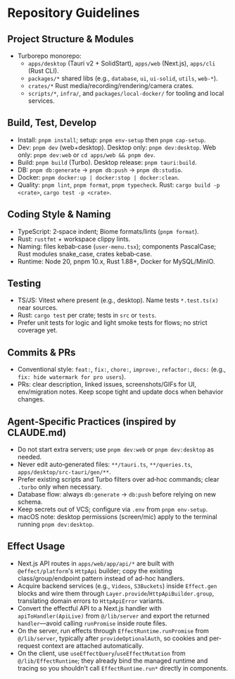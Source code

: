 # Repository Guidelines

## Project Structure & Modules
- Turborepo monorepo:
  - `apps/desktop` (Tauri v2 + SolidStart), `apps/web` (Next.js), `apps/cli` (Rust CLI).
  - `packages/*` shared libs (e.g., `database`, `ui`, `ui-solid`, `utils`, `web-*`).
  - `crates/*` Rust media/recording/rendering/camera crates.
  - `scripts/*`, `infra/`, and `packages/local-docker/` for tooling and local services.

## Build, Test, Develop
- Install: `pnpm install`; setup: `pnpm env-setup` then `pnpm cap-setup`.
- Dev: `pnpm dev` (web+desktop). Desktop only: `pnpm dev:desktop`. Web only: `pnpm dev:web` or `cd apps/web && pnpm dev`.
- Build: `pnpm build` (Turbo). Desktop release: `pnpm tauri:build`.
- DB: `pnpm db:generate` → `pnpm db:push` → `pnpm db:studio`.
- Docker: `pnpm docker:up | docker:stop | docker:clean`.
- Quality: `pnpm lint`, `pnpm format`, `pnpm typecheck`. Rust: `cargo build -p <crate>`, `cargo test -p <crate>`.

## Coding Style & Naming
- TypeScript: 2‑space indent; Biome formats/lints (`pnpm format`).
- Rust: `rustfmt` + workspace clippy lints.
- Naming: files kebab‑case (`user-menu.tsx`); components PascalCase; Rust modules snake_case, crates kebab‑case.
- Runtime: Node 20, pnpm 10.x, Rust 1.88+, Docker for MySQL/MinIO.

## Testing
- TS/JS: Vitest where present (e.g., desktop). Name tests `*.test.ts(x)` near sources.
- Rust: `cargo test` per crate; tests in `src` or `tests`.
- Prefer unit tests for logic and light smoke tests for flows; no strict coverage yet.

## Commits & PRs
- Conventional style: `feat:`, `fix:`, `chore:`, `improve:`, `refactor:`, `docs:` (e.g., `fix: hide watermark for pro users`).
- PRs: clear description, linked issues, screenshots/GIFs for UI, env/migration notes. Keep scope tight and update docs when behavior changes.

## Agent‑Specific Practices (inspired by CLAUDE.md)
- Do not start extra servers; use `pnpm dev:web` or `pnpm dev:desktop` as needed.
- Never edit auto‑generated files: `**/tauri.ts`, `**/queries.ts`, `apps/desktop/src-tauri/gen/**`.
- Prefer existing scripts and Turbo filters over ad‑hoc commands; clear `.turbo` only when necessary.
- Database flow: always `db:generate` → `db:push` before relying on new schema.
- Keep secrets out of VCS; configure via `.env` from `pnpm env-setup`.
- macOS note: desktop permissions (screen/mic) apply to the terminal running `pnpm dev:desktop`.

## Effect Usage
- Next.js API routes in `apps/web/app/api/*` are built with `@effect/platform`'s `HttpApi` builder; copy the existing class/group/endpoint pattern instead of ad-hoc handlers.
- Acquire backend services (e.g., `Videos`, `S3Buckets`) inside `Effect.gen` blocks and wire them through `Layer.provide`/`HttpApiBuilder.group`, translating domain errors to `HttpApiError` variants.
- Convert the effectful API to a Next.js handler with `apiToHandler(ApiLive)` from `@/lib/server` and export the returned `handler`—avoid calling `runPromise` inside route files.
- On the server, run effects through `EffectRuntime.runPromise` from `@/lib/server`, typically after `provideOptionalAuth`, so cookies and per-request context are attached automatically.
- On the client, use `useEffectQuery`/`useEffectMutation` from `@/lib/EffectRuntime`; they already bind the managed runtime and tracing so you shouldn't call `EffectRuntime.run*` directly in components.
